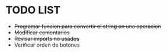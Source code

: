 # TODO LIST
- ~~Programar funcion para convertir el string en una operacion~~
- ~~Modificar comentarios~~
- ~~Revisar imports no usados~~
- Verificar orden de botones